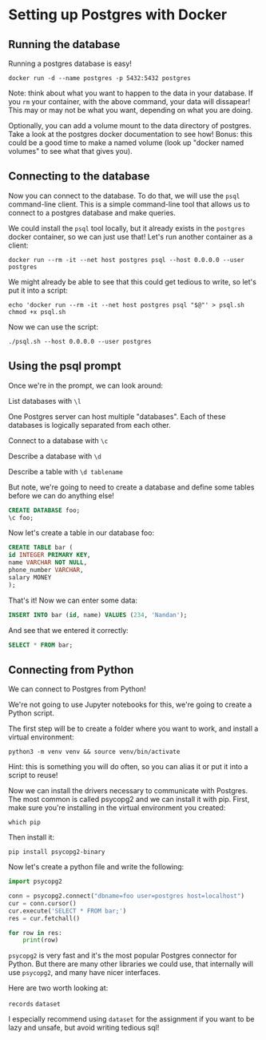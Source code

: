# Setting up Postgres with Docker


## Running the database

Running a postgres database is easy!

``` shell
docker run -d --name postgres -p 5432:5432 postgres
```

Note: think about what you want to happen to the data in your database. If you `rm` your container, with the above command, your data will dissapear! This may or may not be what you want, depending on what you are doing.

Optionally, you can add a volume mount to the data directory of postgres. Take a look at the postgres docker documentation to see how! Bonus: this could be a good time to make a named volume (look up "docker named volumes" to see what that gives you).

## Connecting to the database

Now you can connect to the database. To do that, we will use the `psql` command-line client. This is a simple command-line tool that allows us to connect to a postgres database and make queries.

We could install the `psql` tool locally, but it already exists in the `postgres` docker container, so we can just use that! Let's run another container as a client:

``` shell
docker run --rm -it --net host postgres psql --host 0.0.0.0 --user postgres
```

We might already be able to see that this could get tedious to write, so let's put it into a script:

``` shell
echo 'docker run --rm -it --net host postgres psql "$@"' > psql.sh
chmod +x psql.sh
```

Now we can use the script:

``` shell
./psql.sh --host 0.0.0.0 --user postgres
```

## Using the psql prompt

Once we're in the prompt, we can look around:

List databases with `\l`

One Postgres server can host multiple "databases". Each of these databases is logically separated from each other.

Connect to a database with `\c`

Describe a database with `\d`

Describe a table with `\d tablename`

But note, we're going to need to create a database and define some tables before we can do anything else!

``` sql
CREATE DATABASE foo;
\c foo;
```

Now let's create a table in our database foo:

``` sql
CREATE TABLE bar (
id INTEGER PRIMARY KEY,
name VARCHAR NOT NULL,
phone_number VARCHAR,
salary MONEY
);
```

That's it! Now we can enter some data:

``` sql
INSERT INTO bar (id, name) VALUES (234, 'Nandan');
```

And see that we entered it correctly:

``` sql
SELECT * FROM bar;
```

## Connecting from Python

We can connect to Postgres from Python!

We're not going to use Jupyter notebooks for this, we're going to create a Python script.

The first step will be to create a folder where you want to work, and install a virtual environment:

``` shell
python3 -m venv venv && source venv/bin/activate
```

Hint: this is something you will do often, so you can alias it or put it into a script to reuse!

Now we can install the drivers necessary to communicate with Postgres. The most common is called psycopg2 and we can install it with pip. First, make sure you're installing in the virtual environment you created:

``` shell
which pip
```

Then install it:

``` shell
pip install psycopg2-binary
```

Now let's create a python file and write the following:

``` python
import psycopg2

conn = psycopg2.connect("dbname=foo user=postgres host=localhost")
cur = conn.cursor()
cur.execute('SELECT * FROM bar;')
res = cur.fetchall()

for row in res:
    print(row)

```

`psycopg2` is very fast and it's the most popular Postgres connector for Python. But there are many other libraries we could use, that internally will use `psycopg2`, and many have nicer interfaces.

Here are two worth looking at:

`records`
`dataset`

I especially recommend using `dataset` for the assignment if you want to be lazy and unsafe, but avoid writing tedious sql!
